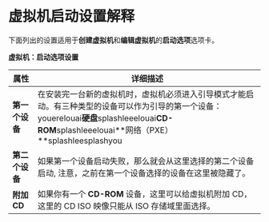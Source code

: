 # 虚拟机启动设置解释

下面列出的设置适用于**创建虚拟机**和**编辑虚拟机**的**启动选项**选项卡。


**虚拟机：启动选项设置**

|属性|详细描述|
|----|--------|
|**第一个设备**|在安装完一台新的虚拟机时，虚拟机必须进入引导模式才能启动。有三种类型的设备可以作为引导的第一个设备：youerelouai**硬盘**splashleeelouai**CD-ROM**splashleeelouai**网络（PXE）**splashleesplashyou|
|**第二个设备**|如果第一个设备启动失败，那么就会从这里选择的第二个设备启动, 注意，之前在第一个设备选择的设备在这里被隐藏了。|
|**附加 CD**|如果你有一个 **CD-ROM** 设备，这里可以给虚拟机附加 CD，这里的 CD ISO 映像只能从 ISO 存储域里面选择。|
